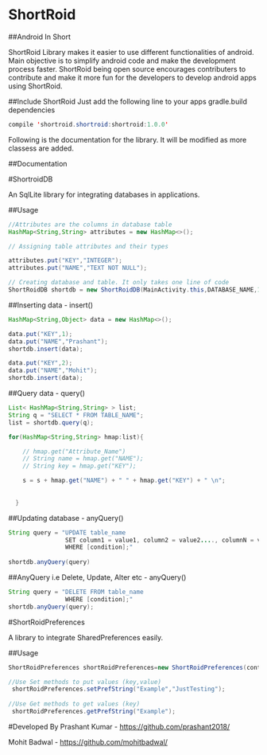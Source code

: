 # ShortRoid
##Android In Short

ShortRoid Library makes it easier to use different functionalities of android. Main objective is to simplify android code and make the development process faster.
ShortRoid being open source encourages contributers to contribute and make it more fun for the developers to develop android apps using ShortRoid.

##Include ShortRoid 
Just add the following line to your apps gradle.build dependencies

```java
compile 'shortroid.shortroid:shortroid:1.0.0'
```

Following is the documentation for the library. It will be modified as more classess are added.

##Documentation

#ShortroidDB

An SqlLite library for integrating databases in applications.

##Usage
```java
//Attributes are the columns in database table
HashMap<String,String> attributes = new HashMap<>();

// Assigning table attributes and their types

attributes.put("KEY","INTEGER");
attributes.put("NAME","TEXT NOT NULL");

// Creating database and table. It only takes one line of code
ShortRoidDB shortdb = new ShortRoidDB(MainActivity.this,DATABASE_NAME,1,TABLE_NAME,attributes);

```

##Inserting data - insert()
```java
HashMap<String,Object> data = new HashMap<>();

data.put("KEY",1);
data.put("NAME","Prashant");
shortdb.insert(data);

data.put("KEY",2);
data.put("NAME","Mohit");
shortdb.insert(data);
```
##Query data - query()
```java
List< HashMap<String,String> > list;
String q = "SELECT * FROM TABLE_NAME";
list = shortdb.query(q);

for(HashMap<String,String> hmap:list){

    // hmap.get("Attribute_Name")
    // String name = hmap.get("NAME");
    // String key = hmap.get("KEY");

    s = s + hmap.get("NAME") + " " + hmap.get("KEY") + " \n";
    
    
  }
```
 
##Updating database - anyQuery()

```java
String query = "UPDATE table_name
                SET column1 = value1, column2 = value2...., columnN = valueN
                WHERE [condition];"
                
shortdb.anyQuery(query)
```

##AnyQuery i.e Delete, Update, Alter etc - anyQuery()
```java
String query = "DELETE FROM table_name
                WHERE [condition];"
shortdb.anyQuery(query);

```

#ShortRoidPreferences

A library to integrate SharedPreferences easily.

##Usage

```java 
ShortRoidPreferences shortRoidPreferences=new ShortRoidPreferences(context);

//Use Set methods to put values (key,value)
 shortRoidPreferences.setPrefString("Example","JustTesting");
 
//Use Get methods to get values (key) 
 shortRoidPreferences.getPrefString("Example");
```

#Developed By
Prashant Kumar - https://github.com/prashant2018/ 

Mohit Badwal - https://github.com/mohitbadwal/
